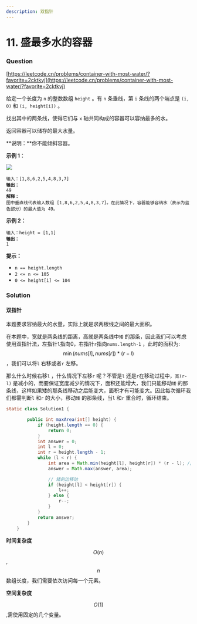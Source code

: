 ```yaml
---
description: 双指针
---
```


# 11. 盛最多水的容器

### Question

[https://leetcode.cn/problems/container-with-most-water/?favorite=2cktkvj](https://leetcode.cn/problems/container-with-most-water/?favorite=2cktkvj)



给定一个长度为 `n` 的整数数组 `height` 。有 `n` 条垂线，第 `i` 条线的两个端点是 `(i, 0)` 和 `(i, height[i])` 。

找出其中的两条线，使得它们与 `x` 轴共同构成的容器可以容纳最多的水。

返回容器可以储存的最大水量。

**说明：**你不能倾斜容器。

&#x20;

**示例 1：**

![](https://aliyun-lc-upload.oss-cn-hangzhou.aliyuncs.com/aliyun-lc-upload/uploads/2018/07/25/question\_11.jpg)

<pre><code>输入：[1,8,6,2,5,4,8,3,7]
<strong>输出：
</strong>49 
<strong>解释：
</strong>图中垂直线代表输入数组 [1,8,6,2,5,4,8,3,7]。在此情况下，容器能够容纳水（表示为蓝色部分）的最大值为 49。
</code></pre>

**示例 2：**

<pre><code>输入：height = [1,1]
<strong>输出：
</strong>1
</code></pre>

&#x20;

**提示：**

* `n == height.length`
* `2 <= n <= 105`
* `0 <= height[i] <= 104`

### Solution

#### 双指针

本题要求容纳最大的水量，实际上就是求两根线之间的最大面积。

在本题中，宽就是两条线的距离，高就是两条线中`矮` 的那条，因此我们可以考虑使用双指针法，左指针`l`指向0，右指针`r`指向`nums.length-1` ，此时的面积为: $$\min(nums[l],nums[r])*(r-l)$$ ，我们可以将`l` 右移或者`r` 左移。

那么什么时候右移`l` ，什么情况下左移`r` 呢？不管是`l` 还是`r`在移动过程中，`宽(r-l)` 是减小的，而要保证宽度减少的情况下，面积还能增大，我们只能移动`矮` 的那条线，这样如果矮的那条线移动之后能变大，面积才有可能变大。因此每次循环我们都需判断`l` 和`r` 的大小，移动`矮` 的那条线，当`l` 和`r` 重合时，循环结束。

```java
static class Solution1 {

        public int maxArea(int[] height) {
            if (height.length == 0) {
                return 0;
            }
            int answer = 0;
            int l = 0;
            int r = height.length - 1;
            while (l < r) {
                int area = Math.min(height[l], height[r]) * (r - l); // 计算面积
                answer = Math.max(answer, area);

                // 矮的边移动
                if (height[l] < height[r]) {
                    l++;
                } else {
                    r--;
                }
            }
            return answer;
        }
    }
```

**时间复杂度**

$$O(n)$$, $$n$$数组长度，我们需要依次访问每一个元素。

**空间复杂度**

$$O(1)$$,需使用固定的几个变量。
